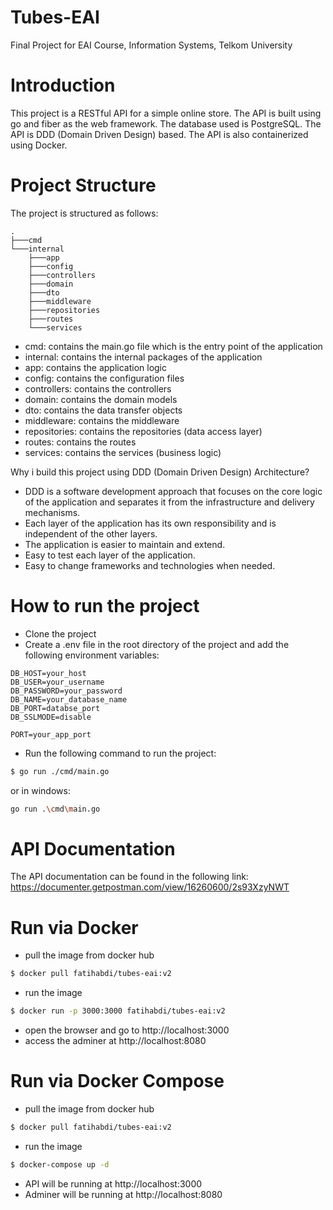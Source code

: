 # Tubes-EAI

Final Project for EAI Course, Information Systems, Telkom University

# Introduction

This project is a RESTful API for a simple online store. The API is built using go and fiber as the web framework. The database used is PostgreSQL. The API is DDD (Domain Driven Design) based. The API is also containerized using Docker.

# Project Structure

The project is structured as follows:

```
.
├───cmd
└───internal
    ├───app
    ├───config
    ├───controllers
    ├───domain
    ├───dto
    ├───middleware
    ├───repositories
    ├───routes
    └───services
```

- cmd: contains the main.go file which is the entry point of the application
- internal: contains the internal packages of the application
- app: contains the application logic
- config: contains the configuration files
- controllers: contains the controllers
- domain: contains the domain models
- dto: contains the data transfer objects
- middleware: contains the middleware
- repositories: contains the repositories (data access layer)
- routes: contains the routes
- services: contains the services (business logic)

Why i build this project using DDD (Domain Driven Design) Architecture?

- DDD is a software development approach that focuses on the core logic of the application and separates it from the infrastructure and delivery mechanisms.
- Each layer of the application has its own responsibility and is independent of the other layers.
- The application is easier to maintain and extend.
- Easy to test each layer of the application.
- Easy to change frameworks and technologies when needed.

# How to run the project

- Clone the project
- Create a .env file in the root directory of the project and add the following environment variables:

```
DB_HOST=your_host
DB_USER=your_username
DB_PASSWORD=your_password
DB_NAME=your_database_name
DB_PORT=databse_port
DB_SSLMODE=disable

PORT=your_app_port
```

- Run the following command to run the project:

```bash
$ go run ./cmd/main.go
```

or in windows:

```bash
go run .\cmd\main.go
```

# API Documentation

The API documentation can be found in the following link:
https://documenter.getpostman.com/view/16260600/2s93XzyNWT

# Run via Docker

- pull the image from docker hub

```bash
$ docker pull fatihabdi/tubes-eai:v2
```

- run the image

```bash
$ docker run -p 3000:3000 fatihabdi/tubes-eai:v2
```

- open the browser and go to http://localhost:3000
- access the adminer at http://localhost:8080

# Run via Docker Compose

- pull the image from docker hub

```bash
$ docker pull fatihabdi/tubes-eai:v2
```

- run the image

```bash
$ docker-compose up -d
```

- API will be running at http://localhost:3000
- Adminer will be running at http://localhost:8080
